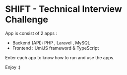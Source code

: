 # SHIFT - Technical Interview Challenge

App is consist of 2 apps :
- Backend (API): PHP , Laravel , MySQL
- Frontend : UmiJS frameword & TypeScript

Enter each app to know how to run and use the apps.

Enjoy :)

